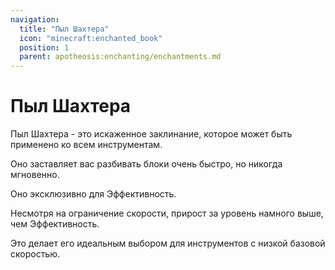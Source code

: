 ```yaml
---
navigation:
  title: "Пыл Шахтера"
  icon: "minecraft:enchanted_book"
  position: 1
  parent: apotheosis:enchanting/enchantments.md
---
```


# Пыл Шахтера

<Color id="dark_purple">Пыл Шахтера</Color> - это искаженное заклинание, которое может быть применено ко всем инструментам. 

Оно заставляет вас разбивать блоки очень быстро, но никогда мгновенно.

Оно эксклюзивно для <Color id="blue">Эффективность</Color>.

Несмотря на ограничение скорости, прирост за уровень намного выше, чем <Color id="blue">Эффективность</Color>.

Это делает его идеальным выбором для инструментов с низкой базовой скоростью.

